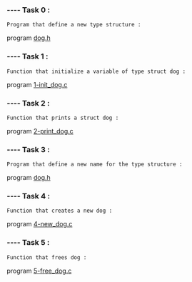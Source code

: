 ### ---- Task 0 : 

    Program that define a new type structure :

program [dog.h](https://github.com/Mylliah/holbertonschool-low_level_programming/blob/main/structures_typedef/dog.h)


### ---- Task 1 :

    Function that initialize a variable of type struct dog :

program [1-init_dog.c](https://github.com/Mylliah/holbertonschool-low_level_programming/blob/main/structures_typedef/1-init_dog.c)


### ---- Task 2 :

    Function that prints a struct dog : 

program [2-print_dog.c](https://github.com/Mylliah/holbertonschool-low_level_programming/blob/main/structures_typedef/2-print_dog.c)


### ---- Task 3 :

    Program that define a new name for the type structure :

program [dog.h](https://github.com/Mylliah/holbertonschool-low_level_programming/blob/main/structures_typedef/dog.h)


### ---- Task 4 :

    Function that creates a new dog : 

program [4-new_dog.c](https://github.com/Mylliah/holbertonschool-low_level_programming/blob/main/structures_typedef/4-new_dog.c)


### ---- Task 5 :

    Function that frees dog :

program [5-free_dog.c](https://github.com/Mylliah/holbertonschool-low_level_programming/blob/main/structures_typedef/5-free_dog.c)


